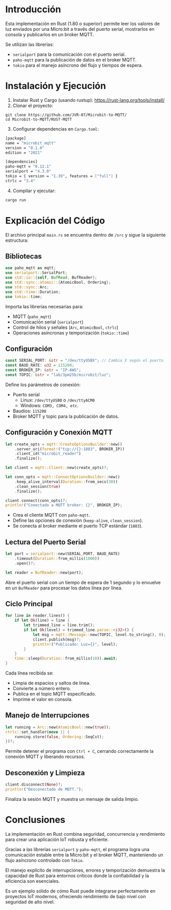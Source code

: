 # Introducción
Esta implementación en Rust (1.80 o superior) permite leer los valores de luz enviados por una Micro:bit a través del puerto serial, mostrarlos en consola y publicarlos en un broker MQTT.
  
Se utilizan las librerías:
- `serialport` para la comunicación con el puerto serial.
- `paho-mqtt` para la publicación de datos en el broker MQTT.
- `tokio` para el manejo asíncrono del flujo y tiempos de espera.
# Instalación y Ejecución
1. Instalar Rust y Cargo (usando rustup): https://rust-lang.org/tools/install/
2. Clonar el proyecto:
```bahs
git clone https://github.com/JVR-07/Microbit-to-MQTT/
cd Microbit-to-MQTT/RUST-MQTT
```
3. Configurar dependencias en `Cargo.toml`:
```bash
[package]
name = "microbit_mqtt"
version = "0.1.0"
edition = "2021"

[dependencies]
paho-mqtt = "0.12.1"
serialport = "4.3.0"
tokio = { version = "1.39", features = ["full"] }
ctrlc = "3.4"
```
4. Compilar y ejecutar:
```bash
cargo run
```
# Explicación del Código
El archivo principal `main.rs` se encuentra dentro de `/src` y sigue la siguiente estructura:
## Bibliotecas
```rust
use paho_mqtt as mqtt;
use serialport::SerialPort;
use std::io::{self, BufRead, BufReader};
use std::sync::atomic::{AtomicBool, Ordering};
use std::sync::Arc;
use std::time::Duration;
use tokio::time;
```
Importa las librerías necesarias para:
- MQTT (`paho_mqtt`)
- Comunicación serial (`serialport`)
- Control de hilos y señales (`Arc`, `AtomicBool`, `ctrlc`)
- Operaciones asíncronas y temporización (`tokio::time`)
## Configuración
```rust
const SERIAL_PORT: &str = "/dev/ttyUSBX"; // Cambia X según el puerto
const BAUD_RATE: u32 = 115200;
const BROKER_IP: &str = "IP-AWS";
const TOPIC: &str = "lab/3pm25b/microbit/luz";
```
Define los parámetros de conexión:
- Puerto serial
  - Linux: `/dev/ttyUSB0` o `/dev/ttyACM0`
  - Windows: `COM3, COM4, etc`.
- Baudios: `115200`
- Broker MQTT y topic para la publicación de datos.
## Configuración y Conexión MQTT
```rust
let create_opts = mqtt::CreateOptionsBuilder::new()
    .server_uri(format!("tcp://{}:1883", BROKER_IP))
    .client_id("microbit_reader")
    .finalize();

let client = mqtt::Client::new(create_opts)?;

let conn_opts = mqtt::ConnectOptionsBuilder::new()
    .keep_alive_interval(Duration::from_secs(30))
    .clean_session(true)
    .finalize();

client.connect(conn_opts)?;
println!("Conectado a MQTT broker: {}", BROKER_IP);
```
- Crea el cliente MQTT con `paho-mqtt`.  
- Define las opciones de conexión (`keep-alive`, `clean_session`).
- Se conecta al broker mediante el puerto TCP estándar (`1883`).
## Lectura del Puerto Serial
```rust
let port = serialport::new(SERIAL_PORT, BAUD_RATE)
    .timeout(Duration::from_millis(1000))
    .open()?;

let reader = BufReader::new(port);
```
Abre el puerto serial con un tiempo de espera de 1 segundo y lo envuelve en un `BufReader` para procesar los datos línea por línea.
## Ciclo Principal
```rust
for line in reader.lines() {
    if let Ok(line) = line {
        let trimmed_line = line.trim();
        if let Ok(level) = trimmed_line.parse::<i32>() {
            let msg = mqtt::Message::new(TOPIC, level.to_string(), 0);
            client.publish(msg)?;
            println!("Publicado: Luz={}", level);
        }
    }
    time::sleep(Duration::from_millis(10)).await;
}
```
Cada línea recibida se:
- Limpia de espacios y saltos de línea.
- Convierte a número entero.
- Publica en el topic MQTT especificado.
- Imprime el valor en consola.
## Manejo de Interrupciones
```rust
let running = Arc::new(AtomicBool::new(true));
ctrlc::set_handler(move || {
    running.store(false, Ordering::SeqCst);
})?;
```
Permite detener el programa con `Ctrl + C`, cerrando correctamente la conexión MQTT y liberando recursos.
## Desconexión y Limpieza
```rust
client.disconnect(None)?;
println!("Desconectado de MQTT.");
```
Finaliza la sesión MQTT y muestra un mensaje de salida limpio.
# Conclusiones
La implementación en Rust combina seguridad, concurrencia y rendimiento para crear una aplicación IoT robusta y eficiente.
  
Gracias a las librerías `serialport` y `paho-mqtt`, el programa logra una comunicación estable entre la Micro:bit y el broker MQTT, manteniendo un flujo asíncrono controlado con `Tokio`.
  
El manejo explícito de interrupciones, errores y temporización demuestra la capacidad de Rust para entornos críticos donde la confiabilidad y la eficiencia son esenciales.
  
Es un ejemplo sólido de cómo Rust puede integrarse perfectamente en proyectos IoT modernos, ofreciendo rendimiento de bajo nivel con seguridad de alto nivel.
